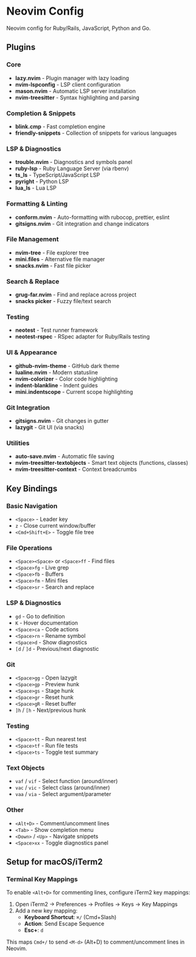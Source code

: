 # Neovim Config

Neovim config for Ruby/Rails, JavaScript, Python and Go.

## Plugins

### Core
- **lazy.nvim** - Plugin manager with lazy loading
- **nvim-lspconfig** - LSP client configuration
- **mason.nvim** - Automatic LSP server installation
- **nvim-treesitter** - Syntax highlighting and parsing

### Completion & Snippets
- **blink.cmp** - Fast completion engine
- **friendly-snippets** - Collection of snippets for various languages

### LSP & Diagnostics
- **trouble.nvim** - Diagnostics and symbols panel
- **ruby-lsp** - Ruby Language Server (via rbenv)
- **ts_ls** - TypeScript/JavaScript LSP
- **pyright** - Python LSP
- **lua_ls** - Lua LSP

### Formatting & Linting
- **conform.nvim** - Auto-formatting with rubocop, prettier, eslint
- **gitsigns.nvim** - Git integration and change indicators

### File Management
- **nvim-tree** - File explorer tree
- **mini.files** - Alternative file manager
- **snacks.nvim** - Fast file picker

### Search & Replace
- **grug-far.nvim** - Find and replace across project
- **snacks picker** - Fuzzy file/text search

### Testing
- **neotest** - Test runner framework
- **neotest-rspec** - RSpec adapter for Ruby/Rails testing

### UI & Appearance
- **github-nvim-theme** - GitHub dark theme
- **lualine.nvim** - Modern statusline
- **nvim-colorizer** - Color code highlighting
- **indent-blankline** - Indent guides
- **mini.indentscope** - Current scope highlighting

### Git Integration
- **gitsigns.nvim** - Git changes in gutter
- **lazygit** - Git UI (via snacks)

### Utilities
- **auto-save.nvim** - Automatic file saving
- **nvim-treesitter-textobjects** - Smart text objects (functions, classes)
- **nvim-treesitter-context** - Context breadcrumbs

## Key Bindings

### Basic Navigation
- `<Space>` - Leader key
- `z` - Close current window/buffer
- `<Cmd+Shift+E>` - Toggle file tree

### File Operations
- `<Space><Space>` or `<Space>ff` - Find files
- `<Space>fg` - Live grep
- `<Space>fb` - Buffers
- `<Space>fm` - Mini files
- `<Space>sr` - Search and replace

### LSP & Diagnostics
- `gd` - Go to definition
- `K` - Hover documentation
- `<Space>ca` - Code actions
- `<Space>rn` - Rename symbol
- `<Space>d` - Show diagnostics
- `[d` / `]d` - Previous/next diagnostic

### Git
- `<Space>gg` - Open lazygit
- `<Space>gp` - Preview hunk
- `<Space>gs` - Stage hunk
- `<Space>gr` - Reset hunk
- `<Space>gR` - Reset buffer
- `]h` / `[h` - Next/previous hunk

### Testing
- `<Space>tt` - Run nearest test
- `<Space>tf` - Run file tests
- `<Space>ts` - Toggle test summary

### Text Objects
- `vaf` / `vif` - Select function (around/inner)
- `vac` / `vic` - Select class (around/inner)
- `vaa` / `via` - Select argument/parameter

### Other
- `<Alt+D>` - Comment/uncomment lines
- `<Tab>` - Show completion menu
- `<Down>` / `<Up>` - Navigate snippets
- `<Space>xx` - Toggle diagnostics panel

## Setup for macOS/iTerm2

### Terminal Key Mappings

To enable `<Alt+D>` for commenting lines, configure iTerm2 key mappings:

1. Open iTerm2 → Preferences → Profiles → Keys → Key Mappings
2. Add a new key mapping:
   - **Keyboard Shortcut**: `⌘/` (Cmd+Slash)
   - **Action**: Send Escape Sequence
   - **Esc+**: `d`

This maps `Cmd+/` to send `<M-d>` (Alt+D) to comment/uncomment lines in Neovim.